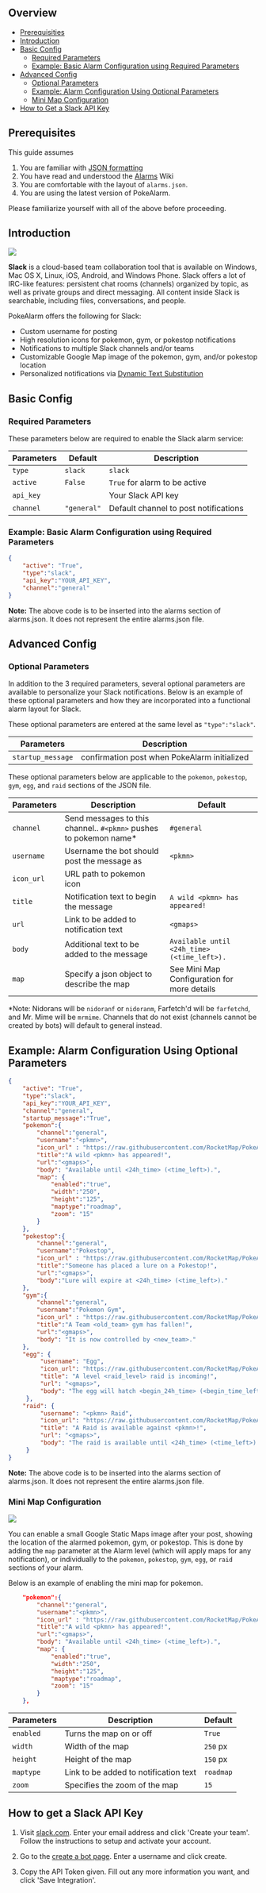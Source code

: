 ## Overview
* [Prerequisities](#prerequisites)
* [Introduction](#introduction)
* [Basic Config](#basic-config)
  * [Required Parameters](#required-parameters)
  * [Example: Basic Alarm Configuration using Required Parameters](#example-basic-alarm-configuration-using-required-parameters)
* [Advanced Config](#advanced-config)
  * [Optional Parameters](#optional-parameters)
  * [Example: Alarm Configuration Using Optional Parameters](#example-alarm-configuration-using-optional-parameters)
  * [Mini Map Configuration](#mini-map-configuration)
* [How to Get a Slack API Key](#how-to-get-a-slack-api-key)

## Prerequisites
This guide assumes 

1. You are familiar with [JSON formatting](https://www.w3schools.com/js/js_json_intro.asp)
2. You have read and understood the [Alarms](alarms) Wiki
3. You are comfortable with the layout of `alarms.json`.
4. You are using the latest version of PokeAlarm.

Please familiarize yourself with all of the above before proceeding.

## Introduction

![](images/slack_demo.PNG)

**Slack** is a cloud-based team collaboration tool that is available on Windows, Mac OS X, Linux, iOS, Android, and Windows Phone. Slack offers a lot of IRC-like features: persistent chat rooms (channels) organized by topic, as well as private groups and direct messaging. All content inside Slack is searchable, including files, conversations, and people.

PokeAlarm offers the following for Slack:

* Custom username for posting
* High resolution icons for pokemon, gym, or pokestop notifications
* Notifications to multiple Slack channels and/or teams
* Customizable Google Map image of the pokemon, gym, and/or pokestop location
* Personalized notifications via [Dynamic Text Substitution](Dynamic-Text-Substitution)

## Basic Config

### Required Parameters
These parameters below are required to enable the Slack alarm service:

| Parameters        | Default | Description                            |
| ----------------- |---------|----------------------------------------|
| `type`            | `slack` | `slack`                                |
| `active`          | `False` | `True` for alarm to be active          |
| `api_key`         |         | Your Slack API key                     |
| `channel`         | `"general"` | Default channel to post notifications

### Example: Basic Alarm Configuration using Required Parameters
```json
{
	"active": "True",
	"type":"slack",
	"api_key":"YOUR_API_KEY",
	"channel":"general"
}
```
**Note:** The above code is to be inserted into the alarms section of alarms.json. It does not represent the entire alarms.json file.

## Advanced Config

### Optional Parameters
In addition to the 3 required parameters, several optional parameters are available to personalize your Slack notifications.  Below is an example of these optional parameters and how they are incorporated into a functional alarm layout for Slack.

These optional parameters are entered at the same level as `"type":"slack"`.

| Parameters         | Description                                   
|--------------------|---------------------------------------------
| `startup_message`  | confirmation post when PokeAlarm initialized

These optional parameters below are applicable to the `pokemon`, `pokestop`, `gym`, `egg`, and `raid` sections of the JSON file.

| Parameters       | Description                                       | Default                                       |
| -----------------|---------------------------------------------------|-----------------------------------------------|
| `channel`        | Send messages to this channel.. `#<pkmn>` pushes to pokemon name* | `#general`                    |
| `username`       | Username the bot should post the message as       | `<pkmn>`                                      | 
| `icon_url`       | URL path to pokemon icon	   					   |												 |
| `title`          | Notification text to begin the message            | `A wild <pkmn> has appeared!`                 |
| `url`            | Link to be added to notification text             | `<gmaps>`                                     |
| `body`           | Additional text to be added to the message        | `Available until <24h_time> (<time_left>).`   | 
| `map`            | Specify a json object to describe the map         | See Mini Map Configuration for more details   |
*Note: Nidorans will be `nidoranf` or `nidoranm`, Farfetch'd will be `farfetchd`, and Mr. Mime will be `mrmime`. Channels that do not exist (channels cannot be created by bots) will default to general instead.

## Example: Alarm Configuration Using Optional Parameters
```json
{
    "active": "True",
    "type":"slack",
    "api_key":"YOUR_API_KEY",
    "channel":"general",
    "startup_message":"True",
    "pokemon":{
        "channel":"general",
        "username":"<pkmn>",
        "icon_url" : "https://raw.githubusercontent.com/RocketMap/PokeAlarm/master/icons/<pkmn_id>.png",
        "title":"A wild <pkmn> has appeared!",
        "url":"<gmaps>",
        "body": "Available until <24h_time> (<time_left>).",
        "map": { 
            "enabled":"true",
            "width":"250",
            "height":"125",
            "maptype":"roadmap",
            "zoom": "15"
        }
    },
    "pokestop":{
        "channel":"general",
        "username":"Pokestop",
        "icon_url" : "https://raw.githubusercontent.com/RocketMap/PokeAlarm/master/icons/pokestop.png",
        "title":"Someone has placed a lure on a Pokestop!",
        "url":"<gmaps>",
        "body":"Lure will expire at <24h_time> (<time_left>)."
    },
    "gym":{
        "channel":"general",
        "username":"Pokemon Gym",
        "icon_url" : "https://raw.githubusercontent.com/RocketMap/PokeAlarm/master/icons/gym_<team_id>.png",
        "title":"A Team <old_team> gym has fallen!",
        "url":"<gmaps>",
        "body": "It is now controlled by <new_team>."
    },
    "egg": {
         "username": "Egg",
         "icon_url": "https://raw.githubusercontent.com/RocketMap/PokeAlarm/master/icons/egg_<raid_level>.png",
         "title": "A level <raid_level> raid is incoming!",
         "url": "<gmaps>",
         "body": "The egg will hatch <begin_24h_time> (<begin_time_left>)."
     },
    "raid": {
         "username": "<pkmn> Raid",
         "icon_url": "https://raw.githubusercontent.com/RocketMap/PokeAlarm/master/icons/<pkmn_id>.png",
         "title": "A Raid is available against <pkmn>!",
         "url": "<gmaps>",
         "body": "The raid is available until <24h_time> (<time_left>)."
     }
}
```
**Note:** The above code is to be inserted into the alarms section of alarms.json. It does not represent the entire alarms.json file.


### Mini Map Configuration
![](images/minimap.png)

You can enable a small Google Static Maps image after your post, showing the location of the alarmed pokemon, gym, or pokestop.  This is done by adding the `map` parameter at the Alarm level (which will apply maps for any notification), or individually to the `pokemon`, `pokestop`, `gym`, `egg`, or `raid` sections of your alarm.



Below is an example of enabling the mini map for pokemon.
```json
	"pokemon":{
		"channel":"general",
		"username":"<pkmn>",
		"icon_url" : "https://raw.githubusercontent.com/RocketMap/PokeAlarm/master/icons/<pkmn_id>.png",
		"title":"A wild <pkmn> has appeared!",
		"url":"<gmaps>",
		"body": "Available until <24h_time> (<time_left>).",
		"map": {             
			"enabled":"true", 
			"width":"250",    
			"height":"125",  
			"maptype":"roadmap",
			"zoom": "15"      
		}                      
	},
```

| Parameters     | Description                                       | Default                                       |
| -------------- |---------------------------------------------------|-----------------------------------------------|
| `enabled`      | Turns the map on or off                           | `True`                                        |
| `width`        | Width of the map                                  | `250` px                                      |
| `height`       | Height of the map                                 | `150` px                                      | 
| `maptype`      | Link to be added to notification text             | `roadmap`                                     |
| `zoom`         | Specifies the zoom of the map                     | `15`                                          | 

 
## How to get a Slack API Key

1. Visit [slack.com](https://www.slack.com). Enter your email address and click 'Create your team'. Follow the instructions to setup and activate your account. 

2. Go to the [create a bot page](https://my.slack.com/services/new/bot). Enter a username and click create.

3. Copy the API Token given. Fill out any more information you want, and click 'Save Integration'.
